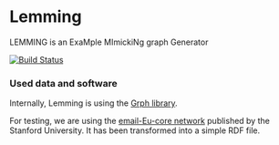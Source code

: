 # Lemming
LEMMING is an ExaMple MImickiNg graph Generator

[![Build Status](https://travis-ci.org/dice-group/Lemming.svg?branch=master)](https://travis-ci.org/dice-group/Lemming)


### Used data and software

Internally, Lemming is using the [Grph library](http://www.i3s.unice.fr/~hogie/software/index.php).

For testing, we are using the [email-Eu-core network](https://snap.stanford.edu/data/email-Eu-core.html) published by the Stanford University. It has been transformed into a simple RDF file.
